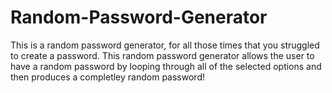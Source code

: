 # Random-Password-Generator
This is a random password generator, for all those times that you struggled to create a password.
This random password generator allows the user to have a random password by looping through all of the selected options and then produces a completley random password!
